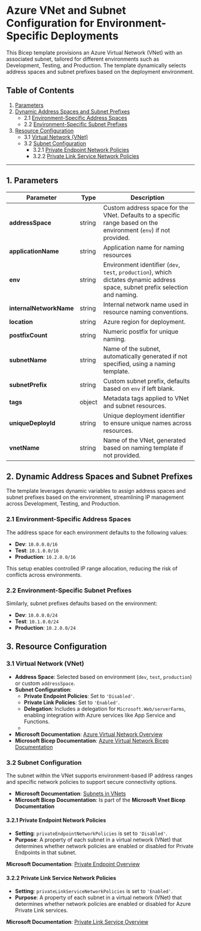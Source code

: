 # Azure VNet and Subnet Configuration for Environment-Specific Deployments

This Bicep template provisions an Azure Virtual Network (VNet) with an associated subnet, tailored for different environments such as Development, Testing, and Production.
The template dynamically selects address spaces and subnet prefixes based on the deployment environment.

## Table of Contents
1. [Parameters](#1parameters)
2. [Dynamic Address Spaces and Subnet Prefixes](#2dynamic-address-spaces-and-subnet-prefixes)
   - 2.1 [Environment-Specific Address Spaces](#21environment-specific-address-spaces)
   - 2.2 [Environment-Specific Subnet Prefixes](#22environment-specific-subnet-prefixes)
3. [Resource Configuration](#3resource-configuration)
    - 3.1 [Virtual Network (VNet)](#31virtual-network-vnet)
    - 3.2 [Subnet Configuration](#32subnet-configuration)
      - 3.2.1 [Private Endpoint Network Policies](#321private-endpoint-network-policies)
      - 3.2.2 [Private Link Service Network Policies](#322private-link-service-network-policies)

---

## 1.&nbsp;Parameters

| Parameter               | Type   | Description                                                                                                                     |
|-------------------------|--------|---------------------------------------------------------------------------------------------------------------------------------|
| **addressSpace**        | string | Custom address space for the VNet. Defaults to a specific range based on the environment (`env`) if not provided.               |
| **applicationName**     | string | Application name for naming resources                                                                                           |
| **env**                 | string | Environment identifier (`dev`, `test`, `production`), which dictates dynamic address space, subnet prefix selection and naming. |
| **internalNetworkName** | string | Internal network name used in resource naming conventions.                                                                      |
| **location**            | string | Azure region for deployment.                                                                                                    |
| **postfixCount**        | string | Numeric postfix for unique naming.                                                                                              |
| **subnetName**          | string | Name of the subnet, automatically generated if not specified, using a naming template.                                          |
| **subnetPrefix**        | string | Custom subnet prefix, defaults based on `env` if left blank.                                                                    |
| **tags**                | object | Metadata tags applied to VNet and subnet resources.                                                                             |
| **uniqueDeployId**      | string | Unique deployment identifier to ensure unique names across resources.                                                           |
| **vnetName**            | string | Name of the VNet, generated based on naming template if not provided.                                                           |

## 2.&nbsp;Dynamic Address Spaces and Subnet Prefixes

The template leverages dynamic variables to assign address spaces and subnet prefixes based on the environment, streamlining IP management across Development, Testing, and Production.

### 2.1&nbsp;Environment-Specific Address Spaces

The address space for each environment defaults to the following values:
- **Dev**: `10.0.0.0/16`
- **Test**: `10.1.0.0/16`
- **Production**: `10.2.0.0/16`

This setup enables controlled IP range allocation, reducing the risk of conflicts across environments.

### 2.2&nbsp;Environment-Specific Subnet Prefixes

Similarly, subnet prefixes defaults based on the environment:
- **Dev**: `10.0.0.0/24`
- **Test**: `10.1.0.0/24`
- **Production**: `10.2.0.0/24`

## 3.&nbsp;Resource Configuration

### 3.1&nbsp;Virtual Network (VNet)

- **Address Space**: Selected based on environment (`dev`, `test`, `production`) or custom `addressSpace`.
- **Subnet Configuration**:
    - **Private Endpoint Policies**: Set to `'Disabled'`.
    - **Private Link Policies**: Set to `'Enabled'`.
    - **Delegation**: Includes a delegation for `Microsoft.Web/serverFarms`, enabling integration with Azure services like App Service and Functions.
    - 
- **Microsoft Documentation**: [Azure Virtual Network Overview](https://learn.microsoft.com/en-us/azure/virtual-network/virtual-networks-overview)
- **Microsoft Bicep Documentation**: [Azure Virtual Network Bicep Documentation](https://learn.microsoft.com/en-us/azure/templates/microsoft.network/virtualnetworks?pivots=deployment-language-bicep)

### 3.2&nbsp;Subnet Configuration

The subnet within the VNet supports environment-based IP address ranges and specific network policies to support secure connectivity options.

- **Microsoft Documentation**: [Subnets in VNets](https://learn.microsoft.com/en-us/azure/virtual-network/virtual-network-manage-subnet)
- **Microsoft Bicep Documentation**: Is part of the **Microsoft Vnet Bicep Documentation**

#### 3.2.1&nbsp;Private Endpoint Network Policies

- **Setting**: `privateEndpointNetworkPolicies` is set to `'Disabled'`.
- **Purpose**: A property of each subnet in a virtual network (VNet) that determines whether network policies are enabled or disabled for Private Endpoints in that subnet.

**Microsoft Documentation**: [Private Endpoint Overview](https://learn.microsoft.com/en-us/azure/private-link/private-endpoint-overview)

#### 3.2.2&nbsp;Private Link Service Network Policies

- **Setting**: `privateLinkServiceNetworkPolicies` is set to `'Enabled'`.
- **Purpose**: A property of each subnet in a virtual network (VNet) that determines whether network policies are enabled or disabled for Azure Private Link services.

**Microsoft Documentation**: [Private Link Service Overview](https://learn.microsoft.com/en-us/azure/private-link/private-link-service-overview)